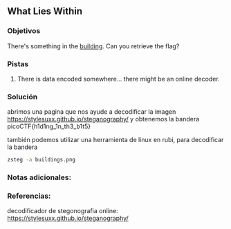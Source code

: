 ## What Lies Within
### Objetivos 
There's something in the [building](https://jupiter.challenges.picoctf.org/static/011955b303f293d60c8116e6a4c5c84f/buildings.png). Can you retrieve the flag?

### Pistas
1. There is data encoded somewhere... there might be an online decoder.

### Solución 

abrimos una pagina que nos ayude a decodificar la imagen
https://stylesuxx.github.io/steganography/
y obtenemos la bandera
picoCTF{h1d1ng_1n_th3_b1t5}


también podemos utilizar una herramienta de linux en rubi, para decodificar la bandera
``` bash
zsteg -a buildings.png
```

### Notas adicionales:



### Referencias:
decodificador de stegonografia online: https://stylesuxx.github.io/steganography/